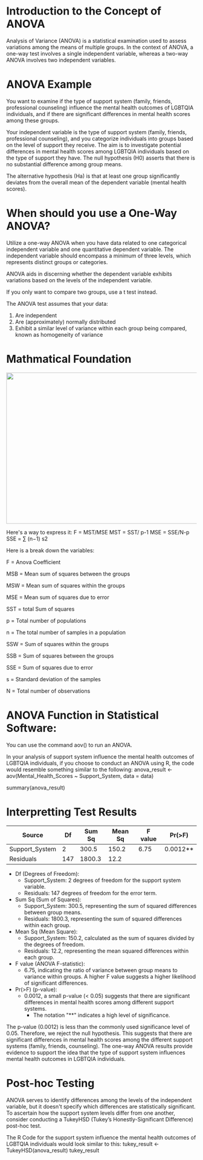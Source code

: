 # Introduction to the Concept of ANOVA

Analysis of Variance (ANOVA) is a statistical examination used to assess variations among the means of multiple groups.
In the context of ANOVA, a one-way test involves a single independent variable, whereas a two-way ANOVA involves two independent variables.

# ANOVA Example

You want to examine if the type of support system (family, friends, professional counseling) influence the mental health outcomes of LGBTQIA individuals, and if there are significant differences in mental health scores among these groups.

Your independent variable is the type of support system (family, friends, professional counseling), and you categorize individuals into groups based on the level of support they receive. The aim is to investigate potential differences in mental health scores among LGBTQIA individuals based on the type of support they have.
The null hypothesis (H0) asserts that there is no substantial difference among group means.

The alternative hypothesis (Ha) is that at least one group significantly deviates from the overall mean of the dependent variable (mental health scores).

# When should you use a One-Way ANOVA?

Utilize a one-way ANOVA when you have data related to one categorical independent variable and one quantitative dependent variable. The independent variable should encompass a minimum of three levels, which represents distinct groups or categories.

ANOVA aids in discerning whether the dependent variable exhibits variations based on the levels of the independent variable.

If you only want to compare two groups, use a t test instead.

The ANOVA test assumes that your data:

1. Are independent
2. Are (approximately) normally distributed
3. Exhibit a similar level of variance within each group being compared, known as homogeneity of variance

# Mathmatical Foundation

<img src="https://cdn.testbook.com/images/seo/one-way-ANOVA-formulas.png" width="800" height="400">


Here's a way to express it:
F = MST/MSE
MST = SST/ p-1
MSE = SSE/N-p
SSE = ∑ (n−1)
s2

Here is a break down the variables:

F = Anova Coefficient

MSB = Mean sum of squares between the groups

MSW = Mean sum of squares within the groups

MSE = Mean sum of squares due to error

SST = total Sum of squares

p = Total number of populations

n = The total number of samples in a population

SSW = Sum of squares within the groups

SSB = Sum of squares between the groups

SSE = Sum of squares due to error

s = Standard deviation of the samples

N = Total number of observations

# ANOVA Function in Statistical Software:
You can use the command aov() to run an ANOVA.

In your analysis of support system influence the mental health outcomes of LGBTQIA individuals, if you choose to conduct an ANOVA using R, the code would resemble something similar to the following: anova_result <- aov(Mental_Health_Scores ~ Support_System, data = data)

summary(anova_result)

# Interpretting Test Results

| Source          | Df   | Sum Sq | Mean Sq | F value | Pr(>F)   |
|-----------------|------|--------|---------|---------|----------|
| Support_System  | 2    | 300.5  | 150.2   | 6.75    | 0.0012** |
| Residuals       | 147  | 1800.3 | 12.2    |         |          |

* Df (Degrees of Freedom):
  * Support_System: 2 degrees of freedom for the support system variable.
  * Residuals: 147 degrees of freedom for the error term.
* Sum Sq (Sum of Squares):
  * Support_System: 300.5, representing the sum of squared differences between group means.
  * Residuals: 1800.3, representing the sum of squared differences within each group.
* Mean Sq (Mean Square):
  * Support_System: 150.2, calculated as the sum of squares divided by the degrees of freedom.
  * Residuals: 12.2, representing the mean squared differences within each group.
* F value (ANOVA F-statistic):
  * 6.75, indicating the ratio of variance between group means to variance within groups. A higher F value suggests a higher likelihood of significant differences.
* Pr(>F) (p-value):
  * 0.0012, a small p-value (< 0.05) suggests that there are significant differences in mental health scores among different support systems.
    * The notation "**" indicates a high level of significance.

The p-value (0.0012) is less than the commonly used significance level of 0.05. Therefore, we reject the null hypothesis. This suggests that there are significant differences in mental health scores among the different support systems (family, friends, counseling). The one-way ANOVA results provide evidence to support the idea that the type of support system influences mental health outcomes in LGBTQIA individuals.

# Post-hoc Testing

ANOVA serves to identify differences among the levels of the independent variable, but it doesn't specify which differences are statistically significant. To ascertain how the support system levels differ from one another, consider conducting a TukeyHSD (Tukey’s Honestly-Significant Difference) post-hoc test.

The R Code for the support system influence the mental health outcomes of LGBTQIA individuals would look similar to this:
tukey_result <- TukeyHSD(anova_result)
tukey_result


